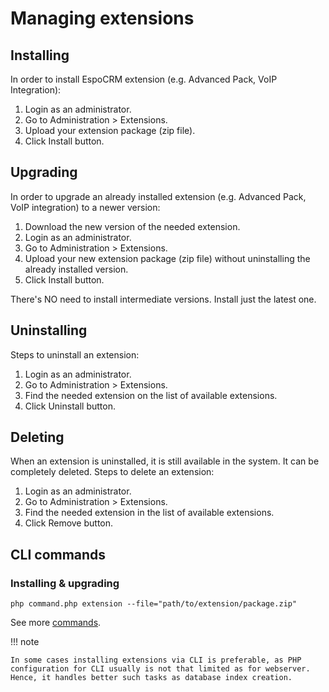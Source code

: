 # Managing extensions

## Installing

In order to install EspoCRM extension (e.g. Advanced Pack, VoIP Integration):

1. Login as an administrator.
2. Go to Administration > Extensions.
3. Upload your extension package (zip file).
4. Click Install button.


## Upgrading

In order to upgrade an already installed extension (e.g. Advanced Pack, VoIP integration) to a newer version:

1. Download the new version of the needed extension.
2. Login as an administrator.
3. Go to Administration > Extensions.
4. Upload your new extension package (zip file) without uninstalling the already installed version.
5. Click Install button.

There's NO need to install intermediate versions. Install just the latest one.

## Uninstalling

Steps to uninstall an extension:

1. Login as an administrator.
2. Go to Administration > Extensions.
3. Find the needed extension on the list of available extensions.
4. Click Uninstall button.


## Deleting

When an extension is uninstalled, it is still available in the system. It can be completely deleted. Steps to delete an extension:

1. Login as an administrator.
2. Go to Administration > Extensions.
3. Find the needed extension in the list of available extensions.
4. Click Remove button.

## CLI commands

### Installing & upgrading

```
php command.php extension --file="path/to/extension/package.zip"
```

See more [commands](commands.md#extension).

!!! note

    In some cases installing extensions via CLI is preferable, as PHP configuration for CLI usually is not that limited as for webserver.
    Hence, it handles better such tasks as database index creation.
